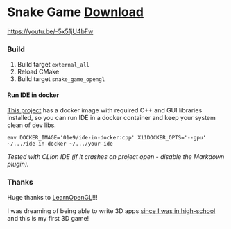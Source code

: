 # Snake Game [Download](https://github.com/01e9/snake-game-opengl/releases)

https://youtu.be/-5x51jU4bFw

### Build

1. Build target `external_all`
2. Reload CMake
3. Build target `snake_game_opengl`

#### Run IDE in docker

[This project](https://github.com/01e9/ide-in-docker) has a docker image with required C++ and GUI libraries installed,
so you can run IDE in a docker container and keep your system clean of dev libs.

```shell
env DOCKER_IMAGE='01e9/ide-in-docker:cpp' X11DOCKER_OPTS='--gpu' ~/.../ide-in-docker ~/.../your-ide
```

_Tested with CLion IDE (if it crashes on project open - disable the Markdown plugin)._

### Thanks

Huge thanks to [LearnOpenGL](https://github.com/JoeyDeVries/LearnOpenGL)!!!

I was dreaming of being able to write 3D apps [since I was in high-school](https://github.com/01e9/pascal-games) and this is my first 3D game!
